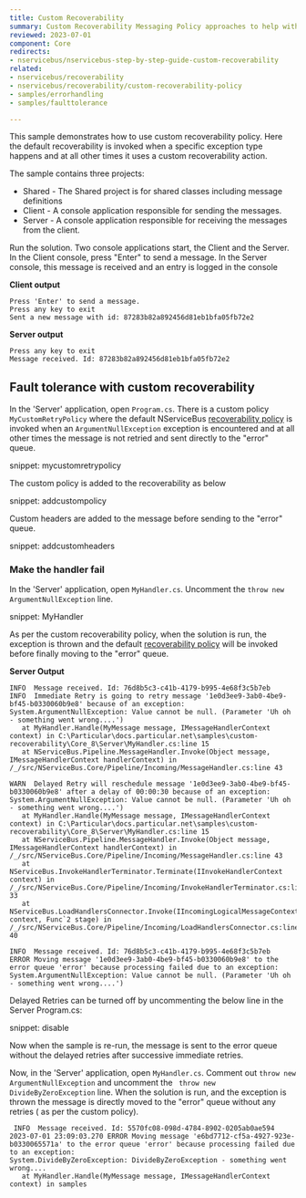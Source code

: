 ```yaml
---
title: Custom Recoverability
summary: Custom Recoverability Messaging Policy approaches to help with failure scenarios.
reviewed: 2023-07-01
component: Core
redirects:
- nservicebus/nservicebus-step-by-step-guide-custom-recoverability
related:
- nservicebus/recoverability
- nservicebus/recoverability/custom-recoverability-policy
- samples/errorhandling
- samples/faulttolerance

---
```


This sample demonstrates how to use custom recoverability policy. Here the default recoverability is invoked when a specific exception type happens and at all other times it uses a custom recoverability action.

The sample contains three projects:

- Shared - The Shared project is for shared classes including message definitions
- Client - A console application responsible for sending the messages.
- Server - A console application responsible for receiving the messages from the client.

Run the solution. Two console applications start, the Client and the Server.
In the Client console, press "Enter" to send a message.
In the Server console, this message is received and an entry is logged in the console


**Client output**

```
Press 'Enter' to send a message.
Press any key to exit
Sent a new message with id: 87283b82a892456d81eb1bfa05fb72e2
```

**Server output**

```
Press any key to exit
Message received. Id: 87283b82a892456d81eb1bfa05fb72e2
```

## Fault tolerance with custom recoverability

In the 'Server' application, open `Program.cs`. There is a custom policy `MyCustomRetryPolicy` where the default NServiceBus [recoverability policy](/nservicebus/recoverability/) is invoked when an `ArgumentNullException` exception is encountered and at all other times the message is not retried and sent directly to the "error" queue.

snippet: mycustomretrypolicy

The custom policy is added to the recoverability as below

snippet: addcustompolicy

Custom headers are added to the message before sending to the "error" queue.

snippet: addcustomheaders

### Make the handler fail

In the 'Server' application, open `MyHandler.cs`. Uncomment the `throw new ArgumentNullException` line.

snippet: MyHandler

As per the custom recoverability policy, when the solution is run, the exception is thrown and the default [recoverability policy](/nservicebus/recoverability/) will be invoked before finally moving to the "error" queue.


**Server Output**

```
INFO  Message received. Id: 76d8b5c3-c41b-4179-b995-4e68f3c5b7eb
INFO  Immediate Retry is going to retry message '1e0d3ee9-3ab0-4be9-bf45-b0330060b9e8' because of an exception:
System.ArgumentNullException: Value cannot be null. (Parameter 'Uh oh - something went wrong....')
   at MyHandler.Handle(MyMessage message, IMessageHandlerContext context) in C:\Particular\docs.particular.net\samples\custom-recoverability\Core_8\Server\MyHandler.cs:line 15
   at NServiceBus.Pipeline.MessageHandler.Invoke(Object message, IMessageHandlerContext handlerContext) in /_/src/NServiceBus.Core/Pipeline/Incoming/MessageHandler.cs:line 43

WARN  Delayed Retry will reschedule message '1e0d3ee9-3ab0-4be9-bf45-b0330060b9e8' after a delay of 00:00:30 because of an exception:
System.ArgumentNullException: Value cannot be null. (Parameter 'Uh oh - something went wrong....')
   at MyHandler.Handle(MyMessage message, IMessageHandlerContext context) in C:\Particular\docs.particular.net\samples\custom-recoverability\Core_8\Server\MyHandler.cs:line 15
   at NServiceBus.Pipeline.MessageHandler.Invoke(Object message, IMessageHandlerContext handlerContext) in /_/src/NServiceBus.Core/Pipeline/Incoming/MessageHandler.cs:line 43
   at NServiceBus.InvokeHandlerTerminator.Terminate(IInvokeHandlerContext context) in /_/src/NServiceBus.Core/Pipeline/Incoming/InvokeHandlerTerminator.cs:line 33
   at NServiceBus.LoadHandlersConnector.Invoke(IIncomingLogicalMessageContext context, Func`2 stage) in /_/src/NServiceBus.Core/Pipeline/Incoming/LoadHandlersConnector.cs:line 40

INFO  Message received. Id: 76d8b5c3-c41b-4179-b995-4e68f3c5b7eb
ERROR Moving message '1e0d3ee9-3ab0-4be9-bf45-b0330060b9e8' to the error queue 'error' because processing failed due to an exception:
System.ArgumentNullException: Value cannot be null. (Parameter 'Uh oh - something went wrong....')
```

Delayed Retries can be turned off by uncommenting the below line in the Server Program.cs:

snippet: disable

Now when the sample is re-run, the message is sent to the error queue without the delayed retries after successive immediate retries.

Now, in the 'Server' application, open `MyHandler.cs`. Comment out `throw new ArgumentNullException` and uncomment the ` throw new DivideByZeroException` line. When the solution is run, and the exception is thrown  the message is directly moved to the "error" queue without any retries ( as per the custom policy).

```
 INFO  Message received. Id: 5570fc08-098d-4784-8902-0205ab0ae594
2023-07-01 23:09:03.270 ERROR Moving message 'e6bd7712-cf5a-4927-923e-b0330065571a' to the error queue 'error' because processing failed due to an exception:
System.DivideByZeroException: DivideByZeroException - something went wrong....
   at MyHandler.Handle(MyMessage message, IMessageHandlerContext context) in samples

```


